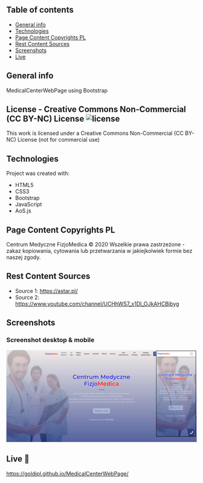 ## Table of contents
* [General info](#general-info)
* [Technologies](#technologies)
* [Page Content Copyrights PL](#page-content-copyrights-pl)
* [Rest Content Sources](#rest-content-sources)
* [Screenshots](#screenshots)
* [Live](#live)

## General info
MedicalCenterWebPage using Bootstrap 

## License - Creative Commons Non-Commercial (CC BY-NC) License ![license](https://mirrors.creativecommons.org/presskit/buttons/88x31/svg/by-nc.svg)
This work is licensed under a Creative Commons Non-Commercial (CC BY-NC) License (not for commercial use)

## Technologies
Project was created with:
* HTML5
* CSS3
* Bootstrap
* JavaScript
* AoS.js

## Page Content Copyrights PL
Centrum Medyczne FizjoMedica © 2020
Wszelkie prawa zastrzeżone - zakaz kopiowania, cytowania lub przetwarzania w jakiejkolwiek formie bez naszej zgody.

## Rest Content Sources
* Source 1: https://astar.pl/
* Source 2: https://www.youtube.com/channel/UCHhWS7_x1Dl_OJkAHCBjbyg

## Screenshots

### Screenshot desktop & mobile   
![screeenshot](./screenshots/screenshot.jpg)   

## Live :star2:
https://goldipl.github.io/MedicalCenterWebPage/